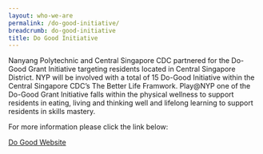 ```yaml
---
layout: who-we-are
permalink: /do-good-initiative/
breadcrumb: do-good-initiative
title: Do Good Initiative
---
```


Nanyang Polytechnic and Central Singapore CDC partnered for the Do-Good Grant Initiative targeting residents located in Central Singapore District. NYP will be involved with a total of 15 Do-Good Initiative within the Central Singapore CDC’s The Better Life Framwork. Play@NYP one of the Do-Good Grant Initiative falls within the physical wellness to support residents in eating, living and thinking well and lifelong learning to support residents in skills mastery.

For more information please click the link below:

[Do Good Website](https://www.cdc.org.sg/centralsingapore/programmes/do-good-fund)
